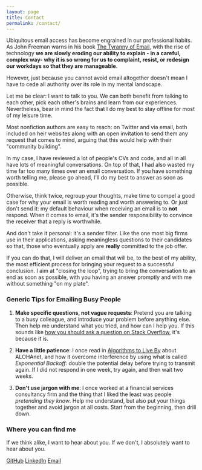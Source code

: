 ```yaml
---
layout: page
title: Contact
permalink: /contact/
---
```


Ubiquitous email access has become engrained in our professional habits. As John Freeman warns in his book [The Tyranny of Email](https://www.amazon.com/Tyranny-mail-Four-Thousand-Year-Journey-Inbox/dp/1416576746), with the rise of technology **we are slowly eroding our ability to explain - in a careful, complex way- why it is so wrong for us to complaint, resist, or redesign our workdays so that they are manageable**.

However, just because you cannot avoid email altogether doesn't mean I have to cede all authority over its role in my mental landscape.

Let me be clear: I want to talk to you. We can both benefit from talking to each other, pick each other's brains and learn from our experiences. Nevertheless, bear in mind the fact that I do my best to stay offline for most of my leisure time.

Most nonfiction authors are easy to reach: on Twitter and via email, both included on heir websites along with an open invitation to send them any request that comes to mind, arguing that this would help with their "community building".

In my case, I have reviewed a lot of people's CVs and code, and all in all have lots of meaningful conversations. On top of that, I had also wasted my time far too many times over an email conversation. If you have something worth telling me, please go ahead, I'll do my best to answer as soon as possible.

Otherwise, think twice, regroup your thoughts, make time to compel a good case for why your email is worth reading and worth answering to. Or just don't send it: my default behaviour when receiving an email is to __not__ respond. When it comes to email, it's the sender responsibility to convince the receiver that  a reply is worthwhile.

And don't take it personal: it's a sender filter. Like the one most big firms use in their applications, asking meaningless questions to their candidates so that, those who eventually apply are **really** committed to the job offer.

If you can do that, I will deliver an email that will be, to the best of my ability, the most efficient process for bringing your request to a successful conclusion. I aim at "closing the loop", trying to bring the conversation to an end as soon as possible, with you having an answer promptly and with me without something "on my plate".

### Generic Tips for Emailing Busy People

1. __Make specific questions, not vague requests__: Pretend you are talking to a busy colleague, and introduce your problem before anything else. Then help me understand what you tried, and how can I help you. If this sounds like [how you should ask a question on Stack Overflow](https://stackoverflow.com/help/how-to-ask), it's because it is.

2. __Have a little patience__: I once read in [Algorithms to Live By](https://www.amazon.com/Algorithms-Live-Computer-Science-Decisions/dp/1627790365) about ALOHAnet, and how it overcome interference by using what is called _Exponential Backoff_: double the potential delay before trying to transmit again. If I did not respond in one week, try again, and then wait two weeks.

3. __Don't use jargon with me__: I once worked at a financial services consultancy firm and the thing that I liked the least was people _pretending they know_. Help me understand, but also put your things together and avoid jargon at all costs. Start from the beginning, then drill down.

### Where you can find me
If we think alike, I want to hear about you. If we don't, I absolutely want to hear about you.

[GitHub](https://github.com/ohduran)  [LinkedIn](https://www.linkedin.com/in/alvaroduranbarata/)  [Email](alvaro.duranb@gmail.com)
